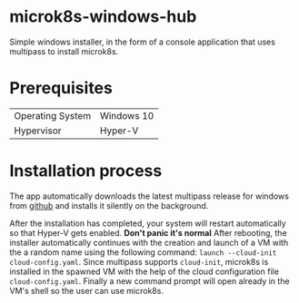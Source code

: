 # microk8s-windows-hub

Simple windows installer, in the form of a console application that uses multipass to install microk8s.

# Prerequisites
|||
|------------------|------------|
| Operating System | Windows 10 |
| Hypervisor       | Hyper-V    |

# Installation process

The app automatically downloads the latest multipass release for windows from [github] and installs it silently on the background.

After the installation has completed, your system will restart automatically so that Hyper-V gets enabled. **Don't panic it's normal**
After rebooting, the installer automatically continues with the creation and launch of a VM with the a random name using the following command: `launch --cloud-init cloud-config.yaml`. Since multipass supports `cloud-init`, microk8s is installed in the spawned VM with the help of the cloud configuration file `cloud-config.yaml`. Finally a new command prompt will open already in the VM's shell so the user can use microk8s.

[github]: https://github.com/CanonicalLtd/multipass/releases
